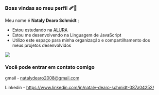 ### Boas vindas ao meu perfil 🩹🖤

Meu nome é **Nataly Dearo Schmidt** ;

- Estou estudando na [ALURA](https://www.alura.com.br)
- Estou me desenvolvendo na Linguagem de JavaScript
- Utilizo este espaço para minha organização e compartilhamento dos meus projetos desenvolvidos

![](https://media.tenor.com/i1tN3J_smWUAAAAi/aesthetic.gif)

### Você pode entrar em contato comigo   

gmail - natalydearo2008@gmail.com

Linkedin - https://www.linkedin.com/in/nataly-dearo-schmidt-087a04252/
